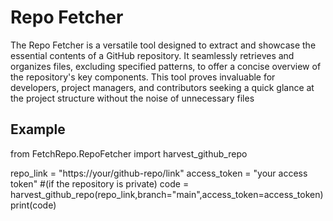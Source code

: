 # Repo Fetcher
The Repo Fetcher is a versatile tool designed to extract and showcase the essential contents of a GitHub repository. It seamlessly retrieves and organizes files, excluding specified patterns, to offer a concise overview of the repository's key components. This tool proves invaluable for developers, project managers, and contributors seeking a quick glance at the project structure without the noise of unnecessary files
## Example
from FetchRepo.RepoFetcher import harvest_github_repo

repo_link = "https://your/github-repo/link"
access_token = "your access token" #(if the repository is private)
code = harvest_github_repo(repo_link,branch="main",access_token=access_token)
print(code)
